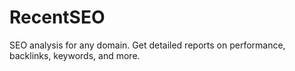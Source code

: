 # RecentSEO
 SEO analysis for any domain. Get detailed reports on performance, backlinks, keywords, and more.
